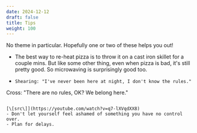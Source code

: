 ```yaml
---
date: 2024-12-12
draft: false
title: Tips
weight: 100
---
```



No theme in particular. Hopefully one or two of these helps you out!

- The best way to re-heat pizza is to throw it on a cast iron skillet for a couple mins. But like some other thing, even when pizza is bad, it's still pretty good. So microwaving is surprisingly good too.
- ```
  Shearing: "I've never been here at night, I don't know the rules."
Cross: "There are no rules, OK? We belong here."
  ```
  
  [\[src\]](https://youtube.com/watch?v=q7-lXVqdXX8)
- Don't let yourself feel ashamed of something you have no control over.
- Plan for delays.

